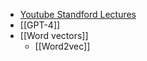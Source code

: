 - [Youtube Standford Lectures](https://www.youtube.com/watch?v=rmVRLeJRkl4&list=PLoROMvodv4rOSH4v6133s9LFPRHjEmbmJ)
- [[GPT-4]]
- [[Word vectors]]
	- [[Word2vec]]